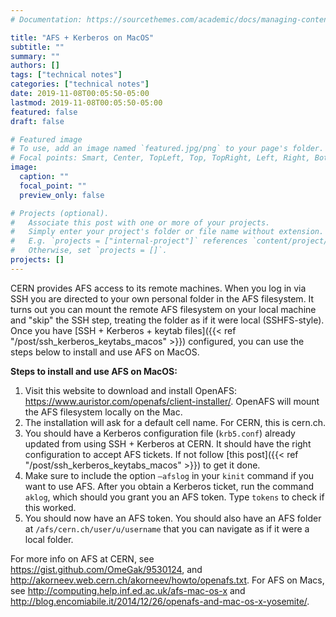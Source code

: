 ```yaml
---
# Documentation: https://sourcethemes.com/academic/docs/managing-content/

title: "AFS + Kerberos on MacOS"
subtitle: ""
summary: ""
authors: []
tags: ["technical notes"]
categories: ["technical notes"]
date: 2019-11-08T00:05:50-05:00
lastmod: 2019-11-08T00:05:50-05:00
featured: false
draft: false

# Featured image
# To use, add an image named `featured.jpg/png` to your page's folder.
# Focal points: Smart, Center, TopLeft, Top, TopRight, Left, Right, BottomLeft, Bottom, BottomRight.
image:
  caption: ""
  focal_point: ""
  preview_only: false

# Projects (optional).
#   Associate this post with one or more of your projects.
#   Simply enter your project's folder or file name without extension.
#   E.g. `projects = ["internal-project"]` references `content/project/deep-learning/index.md`.
#   Otherwise, set `projects = []`.
projects: []
---
```


CERN provides AFS access to its remote machines. When you log in via SSH you are directed to your own personal folder in the AFS filesystem. It turns out you can mount the remote AFS filesystem on your local machine and "skip" the SSH step, treating the folder as if it were local (SSHFS-style). Once you have [SSH + Kerberos + keytab files]({{< ref "/post/ssh_kerberos_keytabs_macos" >}}) configured, you can use the steps below to install and use AFS on MacOS.

**Steps to install and use AFS on MacOS:**

1. Visit this website to download and install OpenAFS: https://www.auristor.com/openafs/client-installer/. OpenAFS will mount the AFS filesystem locally on the Mac.
2. The installation will ask for a default cell name. For CERN, this is cern.ch.
3. You should have a Kerberos configuration file (`krb5.conf`) already updated from using SSH + Kerberos at CERN. It should have the right configuration to accept AFS tickets. If not follow [this post]({{< ref "/post/ssh_kerberos_keytabs_macos" >}}) to get it done.
4. Make sure to include the option `—afslog` in your `kinit` command if you want to use AFS. After you obtain a Kerberos ticket, run the command `aklog`, which should you grant you an AFS token. Type `tokens` to check if this worked.
5. You should now have an AFS token. You should also have an AFS folder at `/afs/cern.ch/user/u/username` that you can navigate as if it were a local folder.

For more info on AFS at CERN, see https://gist.github.com/OmeGak/9530124, and http://akorneev.web.cern.ch/akorneev/howto/openafs.txt. For AFS on Macs, see http://computing.help.inf.ed.ac.uk/afs-mac-os-x and http://blog.encomiabile.it/2014/12/26/openafs-and-mac-os-x-yosemite/.
